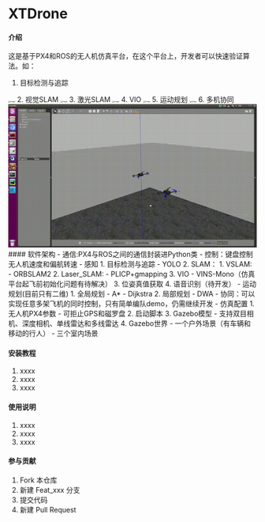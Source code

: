 # XTDrone

#### 介绍
这是基于PX4和ROS的无人机仿真平台，在这个平台上，开发者可以快速验证算法。如：
1. 目标检测与追踪
<img src="./gif/human_tracking.gif" alt="image" style="zoom: 25%;" /> 
2. 视觉SLAM
<img src="./gif/vslam.gif" alt="image" style="zoom:25%;" /> 
3. 激光SLAM
<img src="./gif/laser_slam.gif" alt="image" style="zoom:25%;" /> 
4. VIO 
<img src="./gif/vslam.gif" alt="image" style="zoom:25%;" />  
5. 运动规划
<img src="./gif/motion_planning_demo_1.gif" alt="image" style="zoom:25%;" />    
6. 多机协同
<img src="./gif/cooperation.gif" alt="image" style="zoom: 80%;" />  
#### 软件架构
- 通信:PX4与ROS之间的通信封装进Python类
- 控制：键盘控制无人机速度和偏航转速
- 感知
  1. 目标检测与追踪
       - YOLO
  2. SLAM：
     1. VSLAM: 
         - ORBSLAM2
     2. Laser_SLAM:
         - PLICP+gmapping
     3. VIO
         - VINS-Mono（仿真平台起飞前初始化问题有待解决）
  3. 位姿真值获取
  4. 语音识别（待开发）
- 运动规划(目前只有二维)
  1. 全局规划
      - A*
      - Dijkstra
  2. 局部规划
      - DWA
- 协同：可以实现任意多架飞机的同时控制，只有简单编队demo，仍需继续开发
- 仿真配置
  1. 无人机PX4参数
     - 可拒止GPS和磁罗盘
  2. 启动脚本
  3. Gazebo模型
     - 支持双目相机、深度相机、单线雷达和多线雷达 
  4. Gazebo世界
     - 一个户外场景（有车辆和移动的行人）
     - 三个室内场景


#### 安装教程

1.  xxxx
2.  xxxx
3.  xxxx

#### 使用说明

1.  xxxx
2.  xxxx
3.  xxxx

#### 参与贡献

1.  Fork 本仓库
2.  新建 Feat_xxx 分支
3.  提交代码
4.  新建 Pull Request
